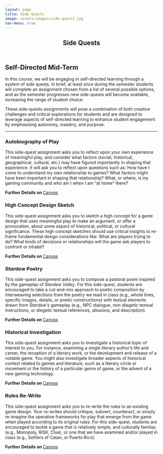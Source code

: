 ```yaml
---
layout: page
title: Side Quests
image: assets/images/side-quest1.jpg
nav-menu: true
---
```


<!-- Main -->
<div id="main" class="alt">

<!-- One -->
<section id="one">
	<div class="inner">
		<header class="major">
			<h1>Side Quests</h1>
		</header>

<!-- Content -->
<h2 id="content">Self-Directed Mid-Term</h2>
<p>In this course, we will be engaging in self-directed learning through a system of side quests. In brief, at least once during the semester students will complete an assignment chosen from a list of several possible options, and as the semester progresses new side-quests will become available, increasing the range of student choice. 
</p>
<p>These side-quests assignments will pose a combination of both creative challenges and critical explorations for students and are designed to leverage aspects of self-directed learning to enhance student engagement by emphasizing autonomy, mastery, and purpose.</p>

<hr class="major" />

<div class="row">
	<div class="6u 12u$(small)">
		<h3>Autobiography of Play</h3>
		<p>This side-quest assignment asks you to reflect upon your own experience of meaningful play, and consider what factors (social, historical, geographical, cultural, etc.) may have figured importantly in shaping that experience. It will ask you to reflect upon questions such as: How have I come to understand my own relationship to games? What factors might have been important in shaping that relationship? What, or where, is my gaming community and who am I when I am “at home” there?</p> 
		<p><strong>Further Details on </strong><a href="https://uncch.instructure.com/courses/50647/assignments/383194" target="_blank">Canvas</a></p>
	</div>
	<div class="6u$ 12u$(small)">
		<h3>High Concept Design Sketch</h3>
		<p>This side-quest assignment asks you to sketch a high concept for a game design that uses meaningful play to make an argument, or offer a provocation, about some aspect of historical, political, or cultural significance. These high concept sketches should use critical insights to re-frame fundamental design considerations like: What are players trying to do? What kinds of decisions or relationships will the game ask players to confront or inhabit?</p>
		<p><strong>Further Details on </strong><a href="https://uncch.instructure.com/courses/50647/assignments/383199" target="_blank">Canvas</a></p>
	</div>
	
<div class="row">
	<div class="6u$ 12u$(small)">
		<h3><em>Stardew</em> Poetry</h3>
		<p>This side-quest assignment asks you to compose a pastoral poem inspired by the gameplay of <em>Stardew Valley</em>. For this side-quest, students are encouraged to take a cut-and-mix approach to poetic composition by interweaving selections from the poetry we read in class (e.g., whole lines, specific images, details, or poetic constructions) with textual elements drawn from <em>Stardew's</em> gameplay (e.g., NPC dialogue, non-diegetic textual instructions, or diegetic textual references, allusions, and description).</p>
		<p><strong>Further Details on </strong><a href="https://uncch.instructure.com/courses/50647/assignments/385923" target="_blank">Canvas</a></p>
	</div>
	<div class="6u$ 12u$(small)">
		<h3>Historical Investigation</h3>
		<p>This side-quest assignment asks you to investigate a historical topic of interest to you. For instance, examining a single literary author’s life and career, the reception of a literary work, or the development and release of a notable game. You might also investigate broader aspects of historical context related to games and literature, such as a literary circle or movement or the history of a particular genre of game, or the advent of a new gaming technology.</p>
		<p><strong>Further Details on </strong><a href="https://uncch.instructure.com/courses/50647/assignments/405909" target="_blank">Canvas</a></p>
	</div>
	
<div class="row">
	<div class="6u$ 12u$(small)">
		<h3>Rules Re-Write</h3>
		<p>This side-quest assignment asks you to re-write the rules to an existing game design. Your re-writes should critique, subvert, counteract, or simply re-imagine the operative frameworks for play that emerge from the game when played according to its original rules. For this side-quest, students are encouraged to tackle a game that is relatively simple, and culturally familiar, (e.g., Monopoly, RISK, Clue), or one that we have examined and/or played in class (e.g., Settlers of Catan, or Puerto Rico).</p>
		<p><strong>Further Details on </strong><a href="https://uncch.instructure.com/courses/50647/assignments/406466" target="_blank">Canvas</a></p>
	</div>

